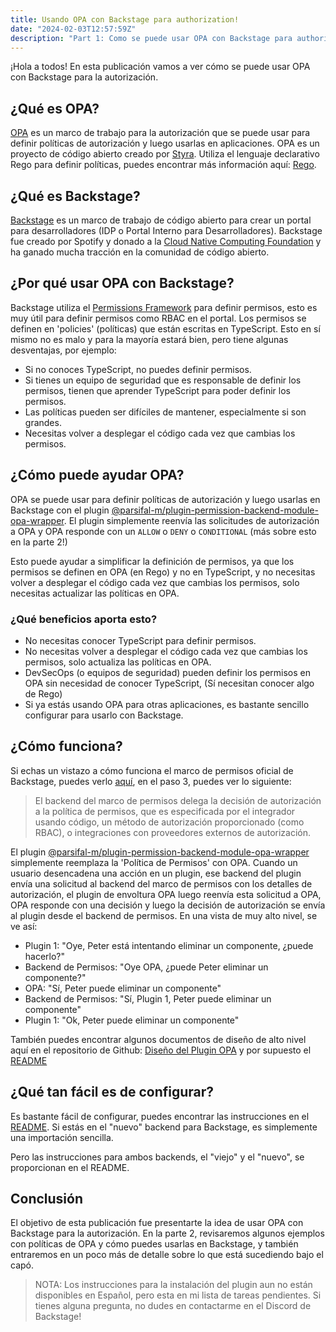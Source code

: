 ```yaml
---
title: Usando OPA con Backstage para authorization!
date: "2024-02-03T12:57:59Z"
description: "Part 1: Como se puede usar OPA con Backstage para authorization"
---
```


¡Hola a todos! En esta publicación vamos a ver cómo se puede usar OPA con Backstage para la autorización.

## ¿Qué es OPA?

[OPA](https://www.openpolicyagent.org/) es un marco de trabajo para la autorización que se puede usar para definir políticas de autorización y luego usarlas en aplicaciones. OPA es un proyecto de código abierto creado por [Styra](https://www.styra.com/). Utiliza el lenguaje declarativo Rego para definir políticas, puedes encontrar más información aquí: [Rego](https://www.openpolicyagent.org/docs/latest/policy-language/).

## ¿Qué es Backstage?

[Backstage](https://backstage.io/) es un marco de trabajo de código abierto para crear un portal para desarrolladores (IDP o Portal Interno para Desarrolladores). Backstage fue creado por Spotify y donado a la [Cloud Native Computing Foundation](https://www.cncf.io/) y ha ganado mucha tracción en la comunidad de código abierto.

## ¿Por qué usar OPA con Backstage?

Backstage utiliza el [Permissions Framework](https://backstage.io/docs/permissions/overview) para definir permisos, esto es muy útil para definir permisos como RBAC en el portal. Los permisos se definen en 'policies' (políticas) que están escritas en TypeScript. Esto en sí mismo no es malo y para la mayoría estará bien, pero tiene algunas desventajas, por ejemplo:

- Si no conoces TypeScript, no puedes definir permisos.
- Si tienes un equipo de seguridad que es responsable de definir los permisos, tienen que aprender TypeScript para poder definir los permisos.
- Las políticas pueden ser difíciles de mantener, especialmente si son grandes.
- Necesitas volver a desplegar el código cada vez que cambias los permisos.

## ¿Cómo puede ayudar OPA?

OPA se puede usar para definir políticas de autorización y luego usarlas en Backstage con el plugin [@parsifal-m/plugin-permission-backend-module-opa-wrapper](https://www.npmjs.com/package/@parsifal-m/plugin-permission-backend-module-opa-wrapper). El plugin simplemente reenvía las solicitudes de autorización a OPA y OPA responde con un `ALLOW` o `DENY` o `CONDITIONAL` (más sobre esto en la parte 2!)

Esto puede ayudar a simplificar la definición de permisos, ya que los permisos se definen en OPA (en Rego) y no en TypeScript, y no necesitas volver a desplegar el código cada vez que cambias los permisos, solo necesitas actualizar las políticas en OPA.

### ¿Qué beneficios aporta esto?

- No necesitas conocer TypeScript para definir permisos.
- No necesitas volver a desplegar el código cada vez que cambias los permisos, solo actualiza las políticas en OPA.
- DevSecOps (o equipos de seguridad) pueden definir los permisos en OPA sin necesidad de conocer TypeScript, (Sí necesitan conocer algo de Rego)
- Si ya estás usando OPA para otras aplicaciones, es bastante sencillo configurar para usarlo con Backstage.

## ¿Cómo funciona?

Si echas un vistazo a cómo funciona el marco de permisos oficial de Backstage, puedes verlo [aquí](https://backstage.io/docs/permissions/overview#how-does-it-work), en el paso 3, puedes ver lo siguiente:

> El backend del marco de permisos delega la decisión de autorización a la política de permisos, que es especificada por el integrador usando código, un método de autorización proporcionado (como RBAC), o integraciones con proveedores externos de autorización.

El plugin [@parsifal-m/plugin-permission-backend-module-opa-wrapper](https://www.npmjs.com/package/@parsifal-m/plugin-permission-backend-module-opa-wrapper) simplemente reemplaza la 'Política de Permisos' con OPA. Cuando un usuario desencadena una acción en un plugin, ese backend del plugin envía una solicitud al backend del marco de permisos con los detalles de autorización, el plugin de envoltura OPA luego reenvía esta solicitud a OPA, OPA responde con una decisión y luego la decisión de autorización se envía al plugin desde el backend de permisos. En una vista de muy alto nivel, se ve así:

- Plugin 1: "Oye, Peter está intentando eliminar un componente, ¿puede hacerlo?"
- Backend de Permisos: "Oye OPA, ¿puede Peter eliminar un componente?"
- OPA: "Sí, Peter puede eliminar un componente"
- Backend de Permisos: "Sí, Plugin 1, Peter puede eliminar un componente"
- Plugin 1: "Ok, Peter puede eliminar un componente"

También puedes encontrar algunos documentos de diseño de alto nivel aquí en el repositorio de Github: [Diseño del Plugin OPA](https://github.com/Parsifal-M/backstage-opa-plugins/tree/main/docs) y por supuesto el [README](https://github.com/Parsifal-M/backstage-opa-plugins/blob/main/plugins/permission-backend-module-opa-wrapper/README.md)

## ¿Qué tan fácil es de configurar?

Es bastante fácil de configurar, puedes encontrar las instrucciones en el [README](https://github.com/Parsifal-M/backstage-opa-plugins/blob/main/plugins/permission-backend-module-opa-wrapper/README.md). Si estás en el "nuevo" backend para Backstage, es simplemente una importación sencilla.

Pero las instrucciones para ambos backends, el "viejo" y el "nuevo", se proporcionan en el README.

## Conclusión

El objetivo de esta publicación fue presentarte la idea de usar OPA con Backstage para la autorización. En la parte 2, revisaremos algunos ejemplos con políticas de OPA y cómo puedes usarlas en Backstage, y también entraremos en un poco más de detalle sobre lo que está sucediendo bajo el capó.

> NOTA: Los instrucciones para la instalación del plugin aun no están disponibles en Español, pero esta en mi lista de tareas pendientes. Si tienes alguna pregunta, no dudes en contactarme en el Discord de Backstage!